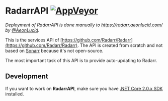 RadarrAPI [![AppVeyor](https://img.shields.io/appveyor/ci/AeonLucid/radarrapi-bahv9/master.svg?maxAge=60&style=flat-square)](https://ci.appveyor.com/project/AeonLucid/radarrapi-bahv9)
===================

*Deployment of RadarrAPI is done manually to https://radarr.aeonlucid.com/ by [@AeonLucid](https://github.com/AeonLucid)*.

This is the services API of [https://github.com/Radarr/Radarr](https://github.com/Radarr/Radarr). The API is created from scratch and not based on [Sonarr](https://github.com/Sonarr) because it's not open-source.

The most important task of this API is to provide auto-updating to Radarr.

## Development

If you want to work on **RadarrAPI**, make sure you have [.NET Core 2.0.x SDK](https://www.microsoft.com/net/download/windows) installed.
